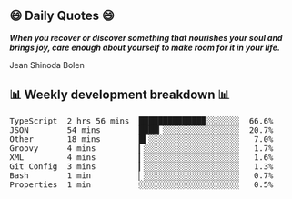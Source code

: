 ## 😄 Daily Quotes 😄

_**When you recover or discover something that nourishes your soul and brings joy, care enough about yourself to make room for it in your life.**_

Jean Shinoda Bolen



## 📊 Weekly development breakdown 📊

<pre>TypeScript  2 hrs 56 mins  █████████████▉░░░░░░░  66.6%
JSON        54 mins        ████▎░░░░░░░░░░░░░░░░  20.7%
Other       18 mins        █▍░░░░░░░░░░░░░░░░░░░   7.0%
Groovy      4 mins         ▎░░░░░░░░░░░░░░░░░░░░   1.7%
XML         4 mins         ▎░░░░░░░░░░░░░░░░░░░░   1.6%
Git Config  3 mins         ▎░░░░░░░░░░░░░░░░░░░░   1.3%
Bash        1 min          ▏░░░░░░░░░░░░░░░░░░░░   0.7%
Properties  1 min          ░░░░░░░░░░░░░░░░░░░░░   0.5%</pre>